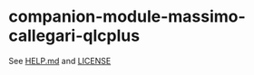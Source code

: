 # companion-module-massimo-callegari-qlcplus

See [HELP.md](./companion/HELP.md) and [LICENSE](./LICENSE)
